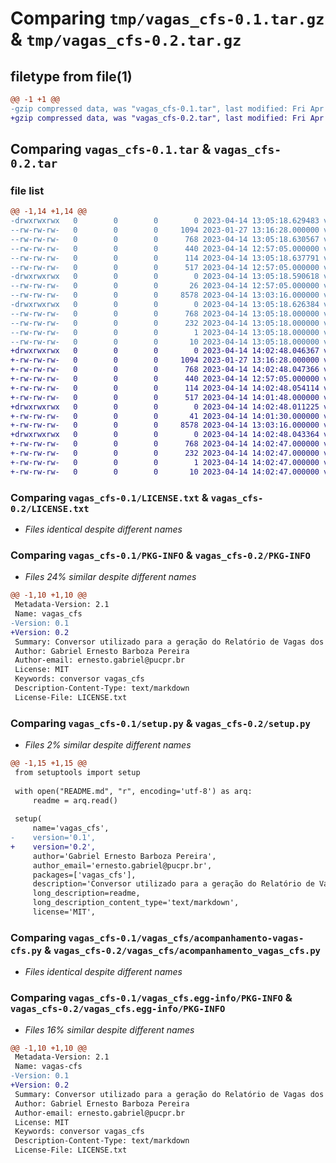 # Comparing `tmp/vagas_cfs-0.1.tar.gz` & `tmp/vagas_cfs-0.2.tar.gz`

## filetype from file(1)

```diff
@@ -1 +1 @@
-gzip compressed data, was "vagas_cfs-0.1.tar", last modified: Fri Apr 14 13:05:18 2023, max compression
+gzip compressed data, was "vagas_cfs-0.2.tar", last modified: Fri Apr 14 14:02:48 2023, max compression
```

## Comparing `vagas_cfs-0.1.tar` & `vagas_cfs-0.2.tar`

### file list

```diff
@@ -1,14 +1,14 @@
-drwxrwxrwx   0        0        0        0 2023-04-14 13:05:18.629483 vagas_cfs-0.1/
--rw-rw-rw-   0        0        0     1094 2023-01-27 13:16:28.000000 vagas_cfs-0.1/LICENSE.txt
--rw-rw-rw-   0        0        0      768 2023-04-14 13:05:18.630567 vagas_cfs-0.1/PKG-INFO
--rw-rw-rw-   0        0        0      440 2023-04-14 12:57:05.000000 vagas_cfs-0.1/README.md
--rw-rw-rw-   0        0        0      114 2023-04-14 13:05:18.637791 vagas_cfs-0.1/setup.cfg
--rw-rw-rw-   0        0        0      517 2023-04-14 12:57:05.000000 vagas_cfs-0.1/setup.py
-drwxrwxrwx   0        0        0        0 2023-04-14 13:05:18.590618 vagas_cfs-0.1/vagas_cfs/
--rw-rw-rw-   0        0        0       26 2023-04-14 12:57:05.000000 vagas_cfs-0.1/vagas_cfs/__init__.py
--rw-rw-rw-   0        0        0     8578 2023-04-14 13:03:16.000000 vagas_cfs-0.1/vagas_cfs/acompanhamento-vagas-cfs.py
-drwxrwxrwx   0        0        0        0 2023-04-14 13:05:18.626384 vagas_cfs-0.1/vagas_cfs.egg-info/
--rw-rw-rw-   0        0        0      768 2023-04-14 13:05:18.000000 vagas_cfs-0.1/vagas_cfs.egg-info/PKG-INFO
--rw-rw-rw-   0        0        0      232 2023-04-14 13:05:18.000000 vagas_cfs-0.1/vagas_cfs.egg-info/SOURCES.txt
--rw-rw-rw-   0        0        0        1 2023-04-14 13:05:18.000000 vagas_cfs-0.1/vagas_cfs.egg-info/dependency_links.txt
--rw-rw-rw-   0        0        0       10 2023-04-14 13:05:18.000000 vagas_cfs-0.1/vagas_cfs.egg-info/top_level.txt
+drwxrwxrwx   0        0        0        0 2023-04-14 14:02:48.046367 vagas_cfs-0.2/
+-rw-rw-rw-   0        0        0     1094 2023-01-27 13:16:28.000000 vagas_cfs-0.2/LICENSE.txt
+-rw-rw-rw-   0        0        0      768 2023-04-14 14:02:48.047366 vagas_cfs-0.2/PKG-INFO
+-rw-rw-rw-   0        0        0      440 2023-04-14 12:57:05.000000 vagas_cfs-0.2/README.md
+-rw-rw-rw-   0        0        0      114 2023-04-14 14:02:48.054114 vagas_cfs-0.2/setup.cfg
+-rw-rw-rw-   0        0        0      517 2023-04-14 14:01:48.000000 vagas_cfs-0.2/setup.py
+drwxrwxrwx   0        0        0        0 2023-04-14 14:02:48.011225 vagas_cfs-0.2/vagas_cfs/
+-rw-rw-rw-   0        0        0       41 2023-04-14 14:01:30.000000 vagas_cfs-0.2/vagas_cfs/__init__.py
+-rw-rw-rw-   0        0        0     8578 2023-04-14 13:03:16.000000 vagas_cfs-0.2/vagas_cfs/acompanhamento_vagas_cfs.py
+drwxrwxrwx   0        0        0        0 2023-04-14 14:02:48.043364 vagas_cfs-0.2/vagas_cfs.egg-info/
+-rw-rw-rw-   0        0        0      768 2023-04-14 14:02:47.000000 vagas_cfs-0.2/vagas_cfs.egg-info/PKG-INFO
+-rw-rw-rw-   0        0        0      232 2023-04-14 14:02:47.000000 vagas_cfs-0.2/vagas_cfs.egg-info/SOURCES.txt
+-rw-rw-rw-   0        0        0        1 2023-04-14 14:02:47.000000 vagas_cfs-0.2/vagas_cfs.egg-info/dependency_links.txt
+-rw-rw-rw-   0        0        0       10 2023-04-14 14:02:47.000000 vagas_cfs-0.2/vagas_cfs.egg-info/top_level.txt
```

### Comparing `vagas_cfs-0.1/LICENSE.txt` & `vagas_cfs-0.2/LICENSE.txt`

 * *Files identical despite different names*

### Comparing `vagas_cfs-0.1/PKG-INFO` & `vagas_cfs-0.2/PKG-INFO`

 * *Files 24% similar despite different names*

```diff
@@ -1,10 +1,10 @@
 Metadata-Version: 2.1
 Name: vagas_cfs
-Version: 0.1
+Version: 0.2
 Summary: Conversor utilizado para a geração do Relatório de Vagas dos CFS
 Author: Gabriel Ernesto Barboza Pereira
 Author-email: ernesto.gabriel@pucpr.br
 License: MIT
 Keywords: conversor vagas_cfs
 Description-Content-Type: text/markdown
 License-File: LICENSE.txt
```

### Comparing `vagas_cfs-0.1/setup.py` & `vagas_cfs-0.2/setup.py`

 * *Files 2% similar despite different names*

```diff
@@ -1,15 +1,15 @@
 from setuptools import setup
 
 with open("README.md", "r", encoding='utf-8') as arq:
     readme = arq.read()
 
 setup(
     name='vagas_cfs',
-    version='0.1',
+    version='0.2',
     author='Gabriel Ernesto Barboza Pereira',
     author_email='ernesto.gabriel@pucpr.br',
     packages=['vagas_cfs'],
     description='Conversor utilizado para a geração do Relatório de Vagas dos CFS',
     long_description=readme,
     long_description_content_type='text/markdown',
     license='MIT',
```

### Comparing `vagas_cfs-0.1/vagas_cfs/acompanhamento-vagas-cfs.py` & `vagas_cfs-0.2/vagas_cfs/acompanhamento_vagas_cfs.py`

 * *Files identical despite different names*

### Comparing `vagas_cfs-0.1/vagas_cfs.egg-info/PKG-INFO` & `vagas_cfs-0.2/vagas_cfs.egg-info/PKG-INFO`

 * *Files 16% similar despite different names*

```diff
@@ -1,10 +1,10 @@
 Metadata-Version: 2.1
 Name: vagas-cfs
-Version: 0.1
+Version: 0.2
 Summary: Conversor utilizado para a geração do Relatório de Vagas dos CFS
 Author: Gabriel Ernesto Barboza Pereira
 Author-email: ernesto.gabriel@pucpr.br
 License: MIT
 Keywords: conversor vagas_cfs
 Description-Content-Type: text/markdown
 License-File: LICENSE.txt
```

